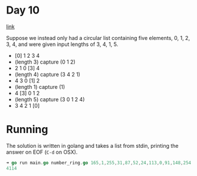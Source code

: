 # Day 10

[link](http://adventofcode.com/2017/day/10)

Suppose we instead only had a circular list containing five elements, 0, 1, 2,
3, 4, and were given input lengths of 3, 4, 1, 5.

* [0] 1 2 3 4
* (length 3) capture (0 1 2)
* 2 1 0 [3] 4
* (length 4) capture (3 4 2 1)
* 4 3 0 [1] 2
* (length 1) capture (1)
* 4 [3] 0 1 2
* (length 5) capture (3 0 1 2 4)
* 3 4 2 1 [0]

# Running

The solution is written in golang and takes a list from stdin, printing the
answer on EOF (`C-d` on OSX).

```go
➜ go run main.go number_ring.go 165,1,255,31,87,52,24,113,0,91,148,254,158,2,73,153
4114
```
